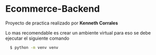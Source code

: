 # Ecommerce-Backend

Proyecto de practica realizado por **Kenneth Corrales**

Lo mas recomendable es crear un ambiente virtual para eso se debe ejecutar el siguiente comando


```sh
  $ python -m venv venv
```
